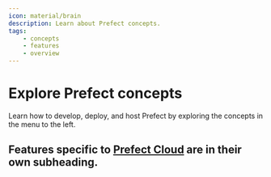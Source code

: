 ```yaml
---
icon: material/brain
description: Learn about Prefect concepts.
tags:
    - concepts
    - features
    - overview
---
```


# Explore Prefect concepts

Learn how to develop, deploy, and host Prefect by exploring the concepts in the menu to the left.

Features specific to [Prefect Cloud](../cloud/) are in their own subheading.
--

